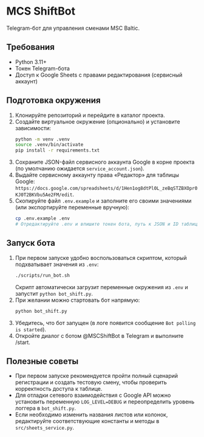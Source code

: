 # MCS ShiftBot

Telegram-бот для управления сменами MSC Baltic.

## Требования
- Python 3.11+
- Токен Telegram-бота
- Доступ к Google Sheets с правами редактирования (сервисный аккаунт)

## Подготовка окружения
1. Клонируйте репозиторий и перейдите в каталог проекта.
2. Создайте виртуальное окружение (опционально) и установите зависимости:
   ```bash
   python -m venv .venv
   source .venv/bin/activate
   pip install -r requirements.txt
   ```
3. Сохраните JSON-файл сервисного аккаунта Google в корне проекта (по умолчанию ожидается `service_account.json`).
4. Выдайте сервисному аккаунту права «Редактор» для таблицы Google: `https://docs.google.com/spreadsheets/d/1Hen1og8dtPl0L_zeBqSTZBXOpr0KJ0T2BKVbu5Ae2FM/edit`.
5. Скопируйте файл `.env.example` и заполните его своими значениями (или экспортируйте переменные вручную):
   ```bash
   cp .env.example .env
   # Отредактируйте .env и впишите токен бота, путь к JSON и ID таблицы
   ```

## Запуск бота
1. При первом запуске удобно воспользоваться скриптом, который подхватывает значения из `.env`:
   ```bash
   ./scripts/run_bot.sh
   ```
   Скрипт автоматически загрузит переменные окружения из `.env` и запустит `python bot_shift.py`.
2. При желании можно стартовать бот напрямую:
   ```bash
   python bot_shift.py
   ```
3. Убедитесь, что бот запущен (в логе появится сообщение `Bot polling is started`).
4. Откройте диалог с ботом @MSCShiftBot в Telegram и выполните /start.

## Полезные советы
- При первом запуске рекомендуется пройти полный сценарий регистрации и создать тестовую смену, чтобы проверить корректность доступа к таблице.
- Для отладки сетевого взаимодействия с Google API можно установить переменную `LOG_LEVEL=DEBUG` и переопределить уровень логгера в `bot_shift.py`.
- Если необходимо изменить названия листов или колонок, редактируйте соответствующие константы и методы в `src/sheets_service.py`.

